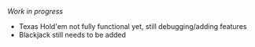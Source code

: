 *Work in progress*

- Texas Hold'em not fully functional yet, still debugging/adding features
- Blackjack still needs to be added
